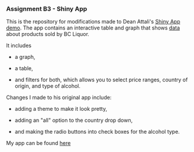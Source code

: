 ### Assignment B3 - Shiny App 

This is the repository for modifications made to Dean Attali's [Shiny App demo](https://deanattali.com/blog/building-shiny-apps-tutorial/). The app contains an interactive table and graph that shows [data](https://github.com/daattali/shiny-server/tree/master/bcl/data) about products sold by BC Liquor.  

It includes 

 * a graph,
 
 * a table, 
 
 * and filters for both, which allows you to select price ranges, country of origin, and type of alcohol. 

Changes I made to his original app include: 

 * adding a theme to make it look pretty, 
 
 * adding an "all" option to the country drop down,
 
 * and making the radio buttons into check boxes for the alcohol type. 
 
 My app can be found [here](https://mmastel.shinyapps.io/assignment-b3-mollym1/)
